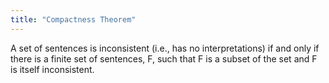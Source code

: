 ```yaml
---
title: "Compactness Theorem"
---
```

A set of sentences is inconsistent (i.e., has no interpretations) if and only if there is a finite set of sentences, F, such that F is a subset of the set and F is itself inconsistent.

